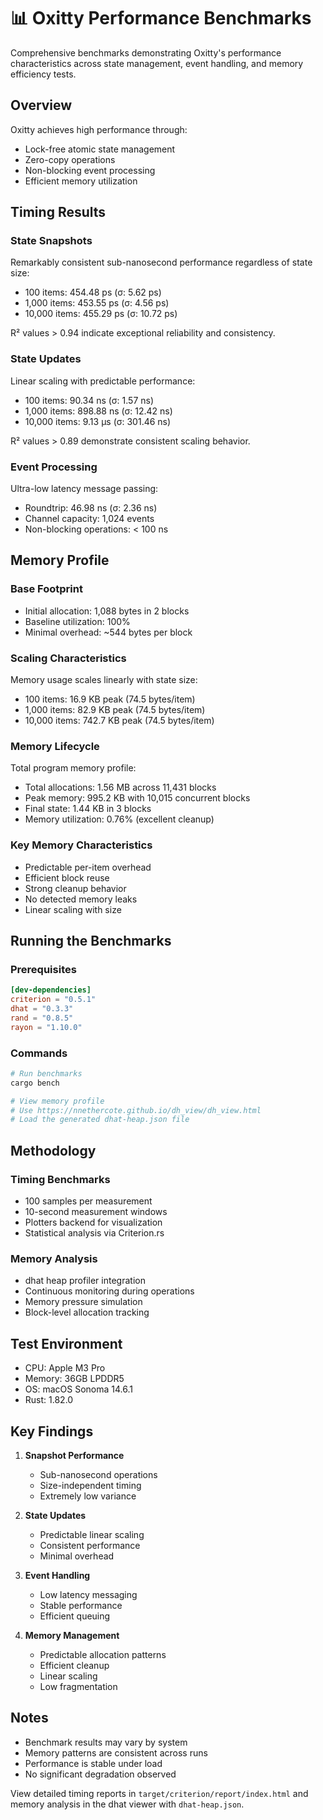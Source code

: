 # 📊 Oxitty Performance Benchmarks

Comprehensive benchmarks demonstrating Oxitty's performance characteristics across state management, event handling, and memory efficiency tests.

## Overview

Oxitty achieves high performance through:
- Lock-free atomic state management
- Zero-copy operations
- Non-blocking event processing
- Efficient memory utilization

## Timing Results

### State Snapshots
Remarkably consistent sub-nanosecond performance regardless of state size:
- 100 items: 454.48 ps (σ: 5.62 ps)
- 1,000 items: 453.55 ps (σ: 4.56 ps)
- 10,000 items: 455.29 ps (σ: 10.72 ps)

R² values > 0.94 indicate exceptional reliability and consistency.

### State Updates
Linear scaling with predictable performance:
- 100 items: 90.34 ns (σ: 1.57 ns)
- 1,000 items: 898.88 ns (σ: 12.42 ns)
- 10,000 items: 9.13 µs (σ: 301.46 ns)

R² values > 0.89 demonstrate consistent scaling behavior.

### Event Processing
Ultra-low latency message passing:
- Roundtrip: 46.98 ns (σ: 2.36 ns)
- Channel capacity: 1,024 events
- Non-blocking operations: < 100 ns

## Memory Profile

### Base Footprint
- Initial allocation: 1,088 bytes in 2 blocks
- Baseline utilization: 100%
- Minimal overhead: ~544 bytes per block

### Scaling Characteristics
Memory usage scales linearly with state size:
- 100 items: 16.9 KB peak (74.5 bytes/item)
- 1,000 items: 82.9 KB peak (74.5 bytes/item)
- 10,000 items: 742.7 KB peak (74.5 bytes/item)

### Memory Lifecycle
Total program memory profile:
- Total allocations: 1.56 MB across 11,431 blocks
- Peak memory: 995.2 KB with 10,015 concurrent blocks
- Final state: 1.44 KB in 3 blocks
- Memory utilization: 0.76% (excellent cleanup)

### Key Memory Characteristics
- Predictable per-item overhead
- Efficient block reuse
- Strong cleanup behavior
- No detected memory leaks
- Linear scaling with size

## Running the Benchmarks

### Prerequisites
```toml
[dev-dependencies]
criterion = "0.5.1"
dhat = "0.3.3"
rand = "0.8.5"
rayon = "1.10.0"
```

### Commands
```bash
# Run benchmarks
cargo bench

# View memory profile
# Use https://nnethercote.github.io/dh_view/dh_view.html
# Load the generated dhat-heap.json file
```

## Methodology

### Timing Benchmarks
- 100 samples per measurement
- 10-second measurement windows
- Plotters backend for visualization
- Statistical analysis via Criterion.rs

### Memory Analysis
- dhat heap profiler integration
- Continuous monitoring during operations
- Memory pressure simulation
- Block-level allocation tracking

## Test Environment

- CPU: Apple M3 Pro
- Memory: 36GB LPDDR5
- OS: macOS Sonoma 14.6.1
- Rust: 1.82.0

## Key Findings

1. **Snapshot Performance**
   - Sub-nanosecond operations
   - Size-independent timing
   - Extremely low variance

2. **State Updates**
   - Predictable linear scaling
   - Consistent performance
   - Minimal overhead

3. **Event Handling**
   - Low latency messaging
   - Stable performance
   - Efficient queuing

4. **Memory Management**
   - Predictable allocation patterns
   - Efficient cleanup
   - Linear scaling
   - Low fragmentation

## Notes

- Benchmark results may vary by system
- Memory patterns are consistent across runs
- Performance is stable under load
- No significant degradation observed

View detailed timing reports in `target/criterion/report/index.html` and memory analysis in the dhat viewer with `dhat-heap.json`.
